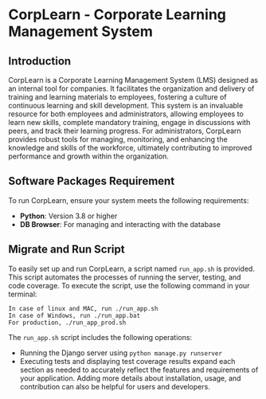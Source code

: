 # CorpLearn - Corporate Learning Management System

## Introduction
CorpLearn is a Corporate Learning Management System (LMS) designed as an internal tool for companies. It facilitates the organization and delivery of training and learning materials to employees, fostering a culture of continuous learning and skill development. This system is an invaluable resource for both employees and administrators, allowing employees to learn new skills, complete mandatory training, engage in discussions with peers, and track their learning progress. For administrators, CorpLearn provides robust tools for managing, monitoring, and enhancing the knowledge and skills of the workforce, ultimately contributing to improved performance and growth within the organization.

## Software Packages Requirement
To run CorpLearn, ensure your system meets the following requirements:
- **Python**: Version 3.8 or higher
- **DB Browser**: For managing and interacting with the database

## Migrate and Run Script
To easily set up and run CorpLearn, a script named `run_app.sh` is provided. This script automates the processes of running the server, testing, and code coverage. To execute the script, use the following command in your terminal:

```
In case of linux and MAC, run ./run_app.sh
In case of Windows, run ./run_app.bat
For production, ./run_app_prod.sh
```

The `run_app.sh` script includes the following operations:
- Running the Django server using `python manage.py runserver`
- Executing tests and displaying test coverage results
expand each section as needed to accurately reflect the features and requirements of your application. Adding more details about installation, usage, and contribution can also be helpful for users and developers.
